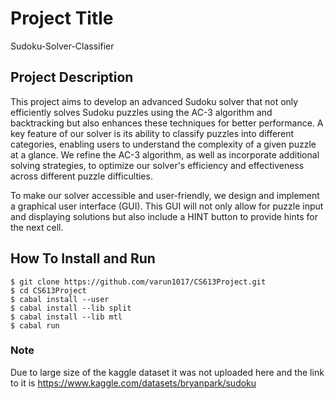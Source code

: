 # Project Title

Sudoku-Solver-Classifier

## Project Description

This project aims to develop an advanced Sudoku solver that not only efficiently solves Sudoku puzzles using the AC-3 algorithm and backtracking but also enhances these techniques for better performance. A key feature of our solver is its ability to classify puzzles into different categories, enabling users to understand the complexity of a given puzzle at a glance. We refine the AC-3 algorithm, as well as incorporate additional solving strategies, to optimize our solver's efficiency and effectiveness across different puzzle difficulties.

To make our solver accessible and user-friendly, we design and implement a graphical user interface (GUI). This GUI will not only allow for puzzle input and displaying solutions but also include a HINT button to provide hints for the next cell.


## How To Install and Run

	$ git clone https://github.com/varun1017/CS613Project.git
	$ cd CS613Project
	$ cabal install --user
	$ cabal install --lib split
	$ cabal install --lib mtl
	$ cabal run

### Note

Due to large size of the kaggle dataset it was not uploaded here and the link to it is https://www.kaggle.com/datasets/bryanpark/sudoku
